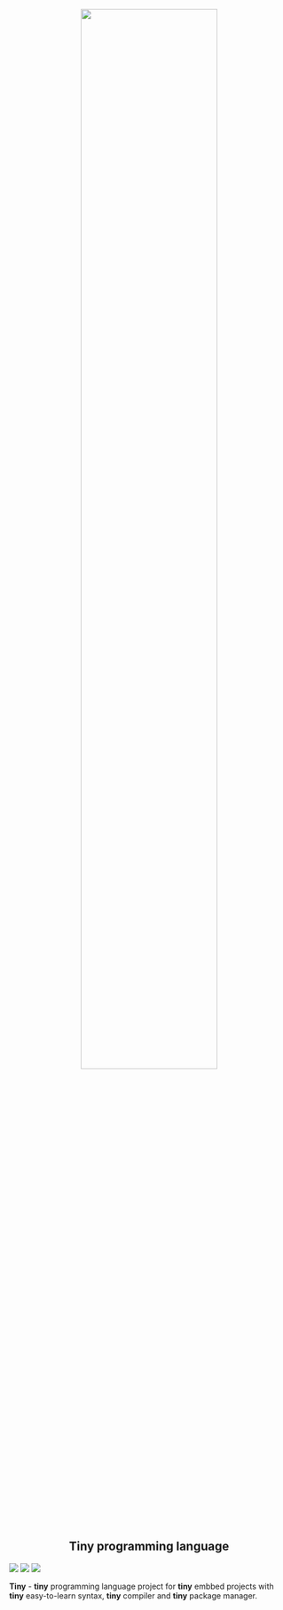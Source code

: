 <p align="center">
<image width="70%" src="./tiny.png"> <br>
<h2 align="center"> Tiny programming language </h2>
</p>


![](https://badgen.net/github/license/VerteXGMD/TinyLang)
![](https://badgen.net/github/releases/VerteXGMD/TinyLang)
![](https://badgen.net/github/contributors/VerteXGMD/TinyLang)

**Tiny** - **tiny** programming language project for **tiny** embbed projects with **tiny** easy-to-learn syntax, **tiny** compiler and **tiny** package manager.